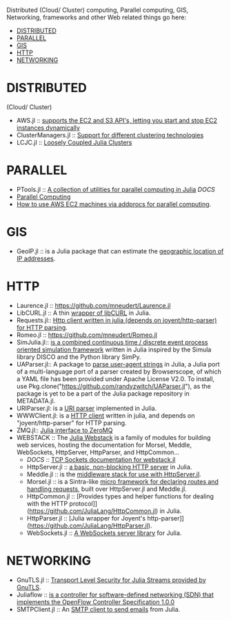 Distributed (Cloud/ Cluster) computing, Parallel computing, GIS, Networking, frameworks and other Web related things go here:

* [DISTRIBUTED](#distributed) 
* [PARALLEL](#parallel)
* [GIS](#gis)
* [HTTP](#http)
* [NETWORKING](#networking)


# DISTRIBUTED
(Cloud/ Cluster) 
* AWS.jl :: [supports the EC2 and S3 API's, letting you start and stop EC2 instances dynamically](https://github.com/amitmurthy/AWS.jl)
* ClusterManagers.jl :: [Support for different clustering technologies](https://github.com/nlhepler/ClusterManagers.jl)
* LCJC.jl :: [Loosely Coupled Julia Clusters](https://github.com/amitmurthy/LCJC.jl)

# PARALLEL
* PTools.jl :: [A collection of utilities for parallel computing in Julia](https://github.com/amitmurthy/PTools.jl)
*DOCS*
* [Parallel Computing](http://docs.julialang.org/en/latest/manual/parallel-computing/)
* [How to use AWS EC2 machines via addprocs for parallel computing](http://docs.julialang.org/en/latest/stdlib/base/#parallel-computing).


# GIS 
* GeoIP.jl :: is a Julia package that can estimate the [geographic location of IP addresses](https://github.com/johnmyleswhite/GeoIP.jl).


# HTTP 
* Laurence.jl :: https://github.com/mneudert/Laurence.jl
* LibCURL.jl :: A thin [wrapper of libCURL](https://github.com/amitmurthy/LibCURL.jl) in Julia.
* Requests.jl:: [Http client written in julia (depends on joyent/http-parser) for HTTP parsing](https://github.com/loladiro/Requests.jl). 
* Romeo.jl :: https://github.com/mneudert/Romeo.jl
* SimJulia.jl:: [ is a combined continuous time / discrete event process oriented simulation framework](https://github.com/BenLauwens/SimJulia.jl) written in Julia inspired by the Simula library DISCO and the Python library SimPy.
* UAParser.jl:: A package to [parse user-agent strings](https://github.com/randyzwitch/UAParser.jl) in Julia, a Julia port of a multi-language port of a parser created by Browserscope, of which a YAML file has been provided under Apache License V2.0. To install, use Pkg.clone("https://github.com/randyzwitch/UAParser.jl"), as the package is yet to be a part of the Julia package repository in METADATA.jl.
* URIParser.jl: is a [URI parser](https://github.com/loladiro/URIParser.jl) implemented in Julia.
* WWWClient.jl: is a [HTTP client](https://github.com/loladiro/WWWClient.jl) written in julia, and depends on "joyent/http-parser" for HTTP parsing. 
* ZMQ.jl:: [Julia interface to ZeroMQ](https://github.com/JuliaLang/ZMQ.jl)
* WEBSTACK :: The [Julia Webstack](http://juliawebstack.org) is a family of modules for building web services, hosting the documentation for Morsel, Meddle, WebSockets, HttpServer, HttpParser, and HttpCommon...
   * *DOCS* :: [TCP Sockets documentation for webstack.jl](http://blog.leahhanson.us/using-tcp-sockets-in-julia.html)
   * HttpServer.jl :: [a basic, non-blocking HTTP server](https://github.com/JuliaLang/HttpServer.jl) in Julia.
   * Meddle.jl :: is the [ middleware stack for use with HttpServer.jl](https://github.com/JuliaLang/Meddle.jl).
   * Morsel.jl :: is a Sintra-like [micro framework for declaring routes and handling requests](https://github.com/JuliaLang/Morsel.jl), built over HttpServer.jl and Meddle.jl.
   * HttpCommon.jl :: [Provides types and helper functions for dealing with the HTTP protocol]](https://github.com/JuliaLang/HttpCommon.jl) in Julia.
   * HttpParser.jl :: [Julia wrapper for Joyent's http-parser]](https://github.com/JuliaLang/HttpParser.jl).
   * WebSockets.jl :: [A WebSockets server library](https://github.com/JuliaLang/WebSockets.jl) for Julia.



# NETWORKING
* GnuTLS.jl :: [Transport Level Security for Julia Streams provided by GnuTLS](https://github.com/loladiro/GnuTLS.jl).
* Juliaflow :: [is a controller for software-defined networking (SDN) that implements the OpenFlow Controller Specification 1.0.0](https://github.com/pchronz/juliaflow)
* SMTPClient.jl :: An [SMTP client to send emails](https://github.com/aviks/SMTPClient.jl) from Julia.
